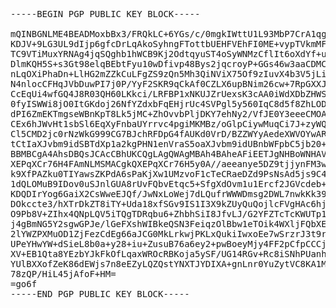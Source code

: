 <pre>

-----BEGIN PGP PUBLIC KEY BLOCK-----

mQINBGNLME4BEADMoxbBx3/FRQkLC+6YGs/c/0mgkIWttU1L93MbP7CrA1qgAsWZ
KDJV+9LG3UL9dIjp6gfcDrLqAkoSyhngFTottbUEHFVEhFI0ME+vypTVkmMFBell
TC9VTiMuxYRNAg4jqSQghb1hWCB9Kj2OdtqyuST4oSyWNMzCflIt6oXdYf+uehvr
DlmKQH5S+s3Gt98elqBEbtFyu10wDfivp48Bys2jqcroyP+GGs46w3aaCDMCX+O7
nLqOXiPhaDn+LlHG2mZZkCuLFgZS9zQn5Mh3QiNViX75Of9zIuvX4b3V5jLiuOJK
N4nlocCFHqJVbDuwPI7j0P/YyF2SKR9qCkAf0CZLX6upBNim26cw+7RpGXXJr1NJ
CcEqUi4wfGQ4J8R03QH60LKkci/LRFBP1xNKUJZrUexsK3cAA0iWdXDbZHWSN63Q
0fyISWWi8jO0ItGKdoj26NfYZdxbFqEHjrUc4SVPgl5y560IqC8d5f8ZhLODBSOJ
dPI6ZmEKTmgseWBnKpT8Lk5jMC+ZhOvvbPljDKY7ehNy2/VfJE0Y3eeeCMOAdiTh
CEx6hJWvHt1sbSl6EqXyFnbaUYrrvc4pgiMKMBz/oGlpCiywMuqCi7J+zyWQEDIk
Cl5CMD2jc0rNzWkG999CG7BJchRFDpG4fAUKd0VrD/BZZWYyAedeXWVOYwARAQAB
tCtIaXJvbm9idSBTdXp1a2kgPHN1enVraS5oaXJvbm9idUBnbWFpbC5jb20+iQJO
BBMBCgA4AhsDBQsJCAcCBhUKCQgLAgQWAgMBAh4BAheAFiEETJgNHBoWNHAV68sK
XEPqXCr76H4FAmNLMSMACgkQXEPqXCr76H5y0A//aeeanye5DZ9tjjynFM3wQAsw
k9XfPAZku0TIYawsZKPdA6sPaKjXw1UMzvoF1cTeCRaeDZd9PsNsAd5js9C41KXZ
1dQLOMuB9IDov0uSJnlGUA8rUvFQbvEtqc5+SfgXdOvm1u1Ercf2JGVcdeb+Dcoe
KDQDIrYog6GaiX2CsWweEJQf/JwNxLoWej7dLQufrWWWDmsg2DWL7nwkKk39IPKs
DOkccte3/hXTrDkZT8iTY+Uda18xfSGv9IS1I3X9kZUyQuQojlcFVgHAc6hjCUwK
O9Pb8V+ZIhx4QNpLQV5iTQgTDRqbu6+ZhbhSiI8JfvLJ/G2YFZTcTcKWUTp1PNOC
j4gBmNG5Y2sgwGPJe/lGeFXshWIBkeQSN3FeiqzOlBbw1eTOik4WXljFQbXE9szZ
2lYWZPXMuOD1ZjFezCdEg66aJCG0MkLrkwjPKLxQukiIwxoEe7wSrzrJ3t9rLLFd
UPeYHwYW+dSieL8b0a+y28+iu+ZusuB76a6ey2+pwBoeyMjy4FF2pCfpCCCjSLhb
XV+EB1Qta8YEzbYJkFkOfLqaxWROcRBKoja5ySF/UG14RGv+Rc8iSNhPUanhHOjC
YUlBXXofZeK86dEWjs7n8eEZyLQZQstYNXTJYDIXA+gnLnr0YuZytVC8KA1M4gC8
78zQP/HiL45jAfoF+HM=
=go6f
-----END PGP PUBLIC KEY BLOCK-----


</pre>
